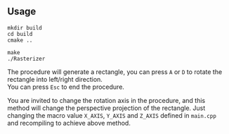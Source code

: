 
## Usage

```shell
mkdir build
cd build
cmake ..

make
./Rasterizer
```

The procedure will generate a rectangle, you can press `A` or `D` to rotate the rectangle into left/right direction.  
You can press `Esc` to end the procedure.  

You are invited to change the rotation axis in the procedure, and this method will change the perspective projection of the rectangle. Just changing the macro value `X_AXIS`, `Y_AXIS` and `Z_AXIS` defined in `main.cpp` and recompiling to achieve above method.

